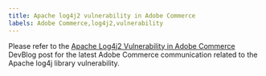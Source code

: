 ```yaml
---
title: Apache log4j2 vulnerability in Adobe Commerce
labels: Adobe Commerce,log4j2,vulnerability
---
```


Please refer to the [Apache Log4j2 Vulnerability in Adobe Commerce](https://community.magento.com/t5/Magento-DevBlog/Apache-Log4j2-Vulnerability-in-Adobe-Commerce/ba-p/488683) DevBlog post for the latest Adobe Commerce communication related to the Apache log4j library vulnerability.
